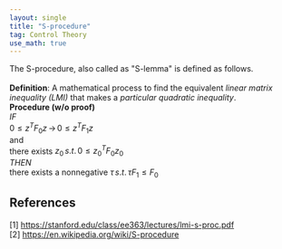 ```yaml
---
layout: single
title: "S-procedure"
tag: Control Theory
use_math: true
---
```


The S-procedure, also called as "S-lemma" is defined as follows. <br><br>
**Definition**: A mathematical process to find the equivalent *linear matrix inequality (LMI)* that makes a *particular quadratic inequality*. <br>
**Procedure (w/o proof)** <br>
*IF* <br>
$0 \leq z^TF_{0}z \, \rightarrow \, 0 \leq z^TF_{1}z$ <br>
and <br>
there exists $z_0 \, s.t. \, 0 \leq z_{0}^{T}F_{0}z_{0}$ <br>
*THEN* <br>
there exists a nonnegative $\tau \, s.t. \, \tau F_{1} \leq F_{0}$ <br>
 
## References
[1] <https://stanford.edu/class/ee363/lectures/lmi-s-proc.pdf> <br>
[2] <https://en.wikipedia.org/wiki/S-procedure> 
